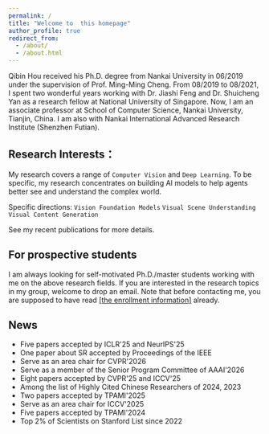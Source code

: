 ```yaml
---
permalink: /
title: "Welcome to  this homepage"
author_profile: true
redirect_from: 
  - /about/
  - /about.html
---
```


Qibin Hou received his Ph.D. degree from Nankai University in 06/2019 under the supervision of Prof. Ming-Ming Cheng. From 08/2019 to 08/2021, I spent two wonderful years working with Dr. Jiashi Feng and Dr. Shuicheng Yan as a research fellow at National University of Singapore. Now, I am an associate professor at School of Computer Science, Nankai University, Tianjin, China. I am also with Nankai International Advanced Research Institute (Shenzhen Futian).

## Research Interests：

My research covers a range of `Computer Vision` and `Deep Learning`. To be specific, my research concentrates on building AI models to help agents better see and understand the complex world. 

Specific directions: `Vision Foundation Models` `Visual Scene Understanding` `Visual Content Generation`

See my recent publications for more details.

## For prospective students

I am always looking for self-motivated Ph.D./master students working with me on the above research fields. If you are interested in the research topics in my group, welcome to drop an email. Note that before contacting me, you are supposed to have read <a href="https://mmcheng.net/recruit/" class="redlink">[the enrollment information]</a> already.

## News

+ Five papers accepted by ICLR'25 and NeurIPS'25
+ One paper about SR accepted by Proceedings of the IEEE
+ Serve as an area chair for CVPR'2026
+ Serve as a member of the Senior Program Committee of AAAI'2026
+ Eight papers accepted by CVPR'25 and ICCV'25
+ Among the list of Highly Cited Chinese Researchers of 2024, 2023
+ Two papers accepted by TPAMI'2025
+ Serve as an area chair for ICCV'2025
+ Five papers accepted by TPAMI'2024
+ Top 2% of Scientists on Stanford List since 2022
